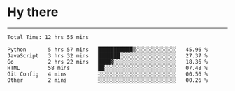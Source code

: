 # Hy there

---
<!--START_SECTION:waka-->

```text
Total Time: 12 hrs 55 mins

Python       5 hrs 57 mins   ███████████▒░░░░░░░░░░░░░   45.96 %
JavaScript   3 hrs 32 mins   ███████░░░░░░░░░░░░░░░░░░   27.37 %
Go           2 hrs 22 mins   ████▓░░░░░░░░░░░░░░░░░░░░   18.36 %
HTML         58 mins         ██░░░░░░░░░░░░░░░░░░░░░░░   07.48 %
Git Config   4 mins          ░░░░░░░░░░░░░░░░░░░░░░░░░   00.56 %
Other        2 mins          ░░░░░░░░░░░░░░░░░░░░░░░░░   00.26 %
```

<!--END_SECTION:waka-->
